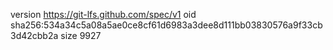 version https://git-lfs.github.com/spec/v1
oid sha256:534a34c5a08a5ae0ce8cf61d6983a3dee8d111bb03830576a9f33cb3d42cbb2a
size 9927
